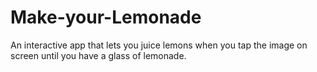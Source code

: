 # Make-your-Lemonade
An interactive app that lets you juice lemons when you tap the image on screen until you have a glass of lemonade.
